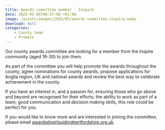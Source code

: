 ```yaml
---
title: Awards committee member - Inspire
date: 2025-05-05T08:57:00 +01:00
image: /assets/images/2025/05/awards-committee-inspire.webp
download: null
categories: 
    - County team
    - Promote
---
```

Our county awards committee are looking for a member from the Inspire community (aged 18-30) to join them.

As part of the committee you will help promote the awards throughout the county, agree nominations for county awards, propose applications for Anglia region, UK and national awards and review the best way to celebrate achievement in the county.

If you have an interest in, and a passion for, ensuring those who go above and beyond are recognised for their efforts; the ability to work as part of a team; good communication and decision making skills, this role could be perfect for you.

If you would like to know more and are interested in joining the committee, please email <awards@girlguidinghertfordshire.org.uk>.
